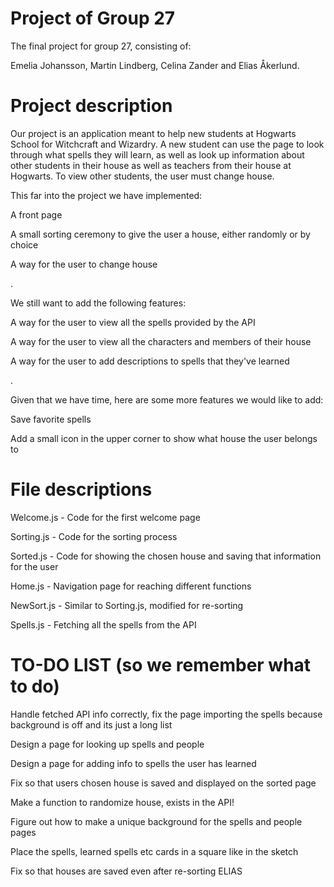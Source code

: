 # Project of Group 27

The final project for group 27, consisting of:

Emelia Johansson, Martin Lindberg, Celina Zander and Elias Åkerlund.


# Project description

Our project is an application meant to help new students at Hogwarts School for Witchcraft and Wizardry. A new student can use the page to look through what spells they will learn, as well as look up information about other students in their house as well as teachers from their house at Hogwarts. To view other students, the user must change house.

This far into the project we have implemented:

A front page

A small sorting ceremony to give the user a house, either randomly or by choice

A way for the user to change house

.

We still want to add the following features:


A way for the user to view all the spells provided by the API

A way for the user to view all the characters and members of their house

A way for the user to add descriptions to spells that they've learned
  
.

Given that we have time, here are some more features we would like to add:

Save favorite spells

Add a small icon in the upper corner to show what house the user belongs to
   
  
# File descriptions

Welcome.js - Code for the first welcome page

Sorting.js - Code for the sorting process

Sorted.js - Code for showing the chosen house and saving that information for the user

Home.js - Navigation page for reaching different functions

NewSort.js - Similar to Sorting.js, modified for re-sorting

Spells.js - Fetching all the spells from the API


# TO-DO LIST (so we remember what to do)

Handle fetched API info correctly, fix the page importing the spells because background is off and its just a long list

Design a page for looking up spells and people

Design a page for adding info to spells the user has learned

Fix so that users chosen house is saved and displayed on the sorted page

Make a function to randomize house, exists in the API!

Figure out how to make a unique background for the spells and people pages

Place the spells, learned spells etc cards in a square like in the sketch 

Fix so that houses are saved even after re-sorting ELIAS
